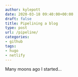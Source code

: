 ```yaml
---
author: kylepott
date: 2020-03-18 09:40:00+00:00
draft: false
title: Pipelining a blog
type: post
url: /pipeline/
categories:
- github
tags:
- hugo
- netlify
---
```



Many moons ago I started...